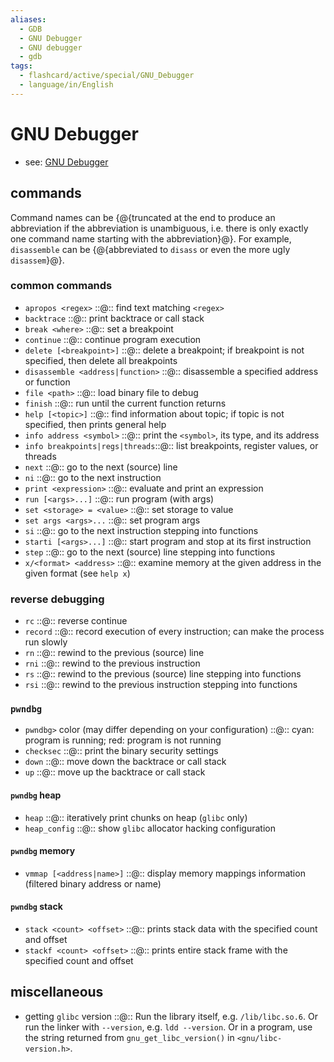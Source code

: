 ```yaml
---
aliases:
  - GDB
  - GNU Debugger
  - GNU debugger
  - gdb
tags:
  - flashcard/active/special/GNU_Debugger
  - language/in/English
---
```


# GNU Debugger

- see: [GNU Debugger](../general/GNU%20Debugger.md)

## commands

Command names can be {@{truncated at the end to produce an abbreviation if the abbreviation is unambiguous, i.e. there is only exactly one command name starting with the abbreviation}@}. For example, `disassemble` can be {@{abbreviated to `disass` or even the more ugly `disassem`}@}. <!--SR:!2026-05-16,424,325!2026-03-11,422,365-->

### common commands

- `apropos <regex>` ::@:: find text matching `<regex>` <!--SR:!2028-04-12,1024,350!2026-01-27,348,290-->
- `backtrace` ::@:: print backtrace or call stack <!--SR:!2027-05-03,725,330!2028-06-17,1078,350-->
- `break <where>` ::@:: set a breakpoint <!--SR:!2028-03-17,1000,350!2029-07-01,1370,350-->
- `continue` ::@:: continue program execution <!--SR:!2027-03-22,707,330!2027-12-31,942,350-->
- `delete [<breakpoint>]` ::@:: delete a breakpoint; if breakpoint is not specified, then delete all breakpoints <!--SR:!2028-10-05,1161,350!2028-07-10,1093,350-->
- `disassemble <address|function>` ::@:: disassemble a specified address or function <!--SR:!2028-02-04,958,365!2026-03-09,420,365-->
- `file <path>` ::@:: load binary file to debug <!--SR:!2029-03-08,1281,350!2028-09-17,1147,350-->
- `finish` ::@:: run until the current function returns <!--SR:!2029-07-12,1379,350!2027-08-31,828,330-->
- `help [<topic>]` ::@:: find information about topic; if topic is not specified, then prints general help <!--SR:!2026-03-12,423,365!2028-08-07,1111,365-->
- `info address <symbol>` ::@:: print the `<symbol>`, its type, and its address <!--SR:!2025-11-06,297,345!2028-05-31,976,345-->
- `info breakpoints|regs|threads`::@:: list breakpoints, register values, or threads <!--SR:!2028-07-14,1097,350!2027-07-09,792,330-->
- `next` ::@:: go to the next (source) line <!--SR:!2028-02-19,973,350!2027-09-04,832,330-->
- `ni` ::@:: go to the next instruction <!--SR:!2028-10-11,1167,350!2029-02-06,1260,350-->
- `print <expression>` ::@:: evaluate and print an expression <!--SR:!2025-10-18,265,270!2029-06-29,1369,350-->
- `run [<args>...]` ::@:: run program (with args) <!--SR:!2028-08-15,1124,350!2029-01-03,1233,350-->
- `set <storage> = <value>` ::@:: set storage to value <!--SR:!2026-03-14,425,365!2026-03-06,417,365-->
- `set args <args>...` ::@:: set program args <!--SR:!2029-08-27,1415,350!2028-03-16,999,350-->
- `si` ::@:: go to the next instruction stepping into functions <!--SR:!2028-11-15,1196,350!2027-05-10,707,290-->
- `starti [<args>...]` ::@:: start program and stop at its first instruction <!--SR:!2028-06-24,997,330!2026-10-03,555,310-->
- `step` ::@:: go to the next (source) line stepping into functions <!--SR:!2027-04-25,717,330!2026-06-16,487,310-->
- `x/<format> <address>` ::@:: examine memory at the given address in the given format (see `help x`) <!--SR:!2028-01-30,931,330!2026-05-14,413,290-->

### reverse debugging

- `rc` ::@:: reverse continue <!--SR:!2026-03-10,421,365!2026-03-13,424,365-->
- `record` ::@:: record execution of every instruction; can make the process run slowly <!--SR:!2027-10-23,881,365!2026-03-04,415,365-->
- `rn` ::@:: rewind to the previous (source) line <!--SR:!2025-11-06,297,345!2029-01-25,1253,365-->
- `rni` ::@:: rewind to the previous instruction <!--SR:!2026-03-05,416,365!2026-03-07,418,365-->
- `rs` ::@:: rewind to the previous (source) line stepping into functions <!--SR:!2026-04-14,402,325!2029-04-07,1285,365-->
- `rsi` ::@:: rewind to the previous instruction stepping into functions <!--SR:!2028-08-30,1129,365!2025-11-06,297,345-->

### `pwndbg`

- `pwndbg>` color (may differ depending on your configuration) ::@:: cyan: program is running; red: program is not running <!--SR:!2028-05-06,1045,350!2026-10-27,537,310-->
- `checksec` ::@:: print the binary security settings <!--SR:!2026-01-03,366,365!2025-11-06,297,345-->
- `down` ::@:: move down the backtrace or call stack <!--SR:!2027-03-26,702,330!2028-08-29,1133,350-->
- `up` ::@:: move up the backtrace or call stack <!--SR:!2027-05-21,743,330!2027-07-29,795,330-->

#### `pwndbg` heap

- `heap` ::@:: iteratively print chunks on heap (`glibc` only) <!--SR:!2029-08-20,1409,350!2029-04-04,1300,350-->
- `heap_config` ::@:: show `glibc` allocator hacking configuration <!--SR:!2027-08-06,803,330!2028-12-16,1216,350-->

#### `pwndbg` memory

- `vmmap [<address|name>]` ::@:: display memory mappings information (filtered binary address or name) <!--SR:!2026-08-25,504,310!2028-02-02,934,330-->

#### `pwndbg` stack

- `stack <count> <offset>` ::@:: prints stack data with the specified count and offset <!--SR:!2026-03-08,419,365!2026-09-13,541,325-->
- `stackf <count> <offset>` ::@:: prints entire stack frame with the specified count and offset <!--SR:!2026-06-12,430,305!2026-08-04,512,325-->

## miscellaneous

- getting `glibc` version ::@:: Run the library itself, e.g. `/lib/libc.so.6`. Or run the linker with `--version`, e.g. `ldd --version`. Or in a program, use the string returned from `gnu_get_libc_version()` in `<gnu/libc-version.h>`. <!--SR:!2027-07-27,793,330!2026-09-20,521,310-->
